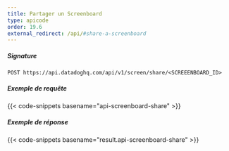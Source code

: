 ```yaml
---
title: Partager un Screenboard
type: apicode
order: 19.6
external_redirect: /api/#share-a-screenboard
---
```


##### Signature
`POST https://api.datadoghq.com/api/v1/screen/share/<SCREEENBOARD_ID>`
##### Exemple de requête
{{< code-snippets basename="api-screenboard-share" >}}
##### Exemple de réponse
{{< code-snippets basename="result.api-screenboard-share" >}}

